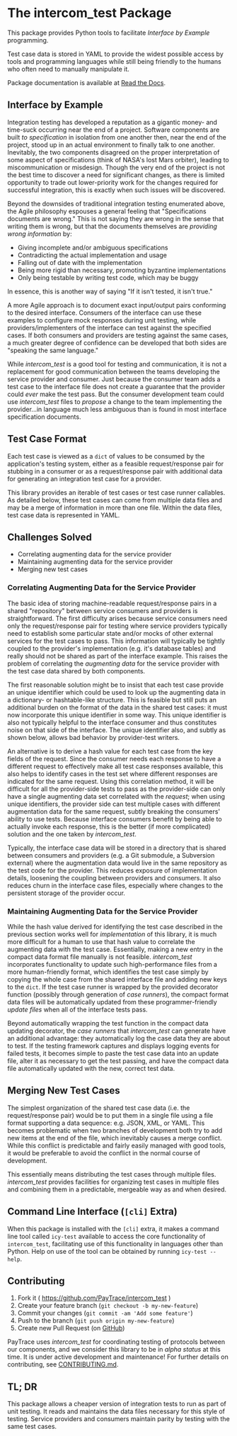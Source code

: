 
# The intercom_test Package

This package provides Python tools to facilitate _Interface by Example_ programming.

Test case data is stored in YAML to provide the widest possible access by tools and programming languages while still being friendly to the humans who often need to manually manipulate it.

Package documentation is available at [Read the Docs][docs].

## Interface by Example

Integration testing has developed a reputation as a gigantic money- and time-suck occurring near the end of a project.  Software components are built _to specification_ in isolation from one another then, near the end of the project, stood up in an actual environment to finally talk to one another.  Inevitably, the two components disagreed on the proper interpretation of some aspect of specifications (think of NASA's lost Mars orbiter), leading to miscommunication or misdesign.  Though the very end of the project is not the best time to discover a need for significant changes, as there is limited opportunity to trade out lower-priority work for the changes required for successful integration, this is exactly when such issues will be discovered.

Beyond the downsides of traditional integration testing enumerated above, the Agile philosophy espouses a general feeling that "Specifications documents are wrong."  This is not saying they are wrong in the sense that writing them is wrong, but that the documents themselves are _providing wrong information_ by:

* Giving incomplete and/or ambiguous specifications
* Contradicting the actual implementation and usage
* Falling out of date with the implementation
* Being more rigid than necessary, promoting byzantine implementations
* Only being testable by writing test code, which may be buggy

In essence, this is another way of saying "If it isn't tested, it isn't true."

A more Agile approach is to document exact input/output pairs conforming to the desired interface.  Consumers of the interface can use these examples to configure mock responses during unit testing, while providers/implementers of the interface can test against the specified cases.  If both consumers and providers are testing against the same cases, a much greater degree of confidence can be developed that both sides are "speaking the same language."

While *intercom_test* is a good tool for testing and communication, it is not a replacement for good communication between the teams developing the service provider and consumer.  Just because the consumer team adds a test case to the interface file does not create a guarantee that the provider could _ever_ make the test pass.  But the consumer development team could use *intercom_test* files to _propose_ a change to the team implementing the provider...in language much less ambiguous than is found in most interface specification documents.


## Test Case Format

Each test case is viewed as a `dict` of values to be consumed by the application's testing system, either as a feasible request/response pair for stubbing in a consumer or as a request/response pair with additional data for generating an integration test case for a provider.

This library provides an iterable of test cases or test case runner callables.  As detailed below, these test cases can come from multiple data files and may be a merge of information in more than one file.  Within the data files, test case data is represented in YAML.

## Challenges Solved

* Correlating augmenting data for the service provider
* Maintaining augmenting data for the service provider
* Merging new test cases


### Correlating Augmenting Data for the Service Provider

The basic idea of storing machine-readable request/response pairs in a shared "repository" between service consumers and providers is straightforward.  The first difficulty arises because service consumers need only the request/response pair for testing where service providers typically need to establish some particular state and/or mocks of other external services for the test cases to pass.  This information will typically be tightly coupled to the provider's implementation (e.g. it's database tables) and really should not be shared as part of the interface example.  This raises the problem of correlating the _augmenting data_ for the service provider with the test case data shared by both components.

The first reasonable solution might be to insist that each test case provide an unique identifier which could be used to look up the augmenting data in a dictionary- or hashtable-like structure.  This is feasible but still puts an additional burden on the format of the data in the shared test cases: it must now incorporate this unique identifier in some way.  This unique identifier is also not typically helpful to the interface consumer and thus constitutes noise on that side of the interface.  The unique identifier also, and subtly as shown below, allows bad behavior by provider-test writers.

An alternative is to derive a hash value for each test case from the key fields of the request.  Since the consumer needs each response to have a different request to effectively make all test case responses available, this also helps to identify cases in the test set where different responses are indicated for the same request.  Using this correlation method, it will be difficult for all the provider-side tests to pass as the provider-side can only have a single augmenting data set correlated with the _request_; when using unique identifiers, the provider side can test multiple cases with different augmentation data for the same request, subtly breaking the consumers' ability to use tests.  Because interface consumers benefit by being able to actually invoke each response, this is the better (if more complicated) solution and the one taken by *intercom_test*.

Typically, the interface case data will be stored in a directory that is shared between consumers and providers (e.g. a Git submodule, a Subversion external) where the augmentation data would live in the same repository as the test code for the provider.  This reduces exposure of implementation details, loosening the coupling between providers and consumers.  It also reduces churn in the interface case files, especially where changes to the persistent storage of the provider occur.


### Maintaining Augmenting Data for the Service Provider

While the hash value derived for identifying the test case described in the previous section works well for _implementation_ of this library, it is much more difficult for a human to use that hash value to correlate the augmenting data with the test case.  Essentially, making a new entry in the compact data format file manually is not feasible.  *intercom_test* incorporates functionality to update such high-performance files from a more human-friendly format, which identifies the test case simply by copying the whole case from the shared interface file and adding new keys to the `dict`.  If the test case runner is wrapped by the provided decorator function (possibly through generation of *case runners*), the compact format data files will be automatically updated from these programmer-friendly _update files_ when all of the interface tests pass.

Beyond automatically wrapping the test function in the compact data updating decorator, the *case runners* that *intercom_test* can generate have an additional advantage: they automatically log the case data they are about to test.  If the testing framework captures and displays logging events for failed tests, it becomes simple to paste the test case data into an update file, alter it as necessary to get the test passing, and have the compact data file automatically updated with the new, correct test data.


## Merging New Test Cases

The simplest organization of the shared test case data (i.e. the request/response pair) would be to put them in a single file using a file format supporting a data sequence: e.g. JSON, XML, or YAML.  This becomes problematic when two branches of development both try to add new items at the end of the file, which inevitably causes a merge conflict.  While this conflict is predictable and fairly easily managed with good tools, it would be preferable to avoid the conflict in the normal course of development.

This essentially means distributing the test cases through multiple files.  *intercom_test* provides facilities for organizing test cases in multiple files and combining them in a predictable, mergeable way as and when desired.


## Command Line Interface (`[cli]` Extra)

When this package is installed with the `[cli]` extra, it makes a command line tool called `icy-test` available to access the core functionality of `intercom_test`, facilitating use of this functionality in languages other than Python.  Help on use of the tool can be obtained by running `icy-test --help`.


## Contributing

1. Fork it ( https://github.com/PayTrace/intercom_test )
2. Create your feature branch (`git checkout -b my-new-feature`)
3. Commit your changes (`git commit -am 'Add some feature'`)
4. Push to the branch (`git push origin my-new-feature`)
5. Create new Pull Request (on [GitHub](https://github.com))

PayTrace uses *intercom_test* for coordinating testing of protocols between our components, and we consider this library to be in _alpha status_ at this time. It is under active development and maintenance! For further details on contributing, see [CONTRIBUTING.md](./CONTRIBUTING.md).

## TL; DR

This package allows a cheaper version of integration tests to run as part of unit testing.  It reads and maintains the data files necessary for this style of testing.  Service providers and consumers maintain parity by testing with the same test cases.

[docs]: https://intercom-test.readthedocs.io/en/latest/
